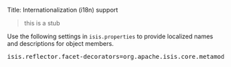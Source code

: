 Title: Internationalization (i18n) support

> this is a stub

Use the following settings in `isis.properties` to provide localized names and  descriptions for object members.

<pre>
isis.reflector.facet-decorators=org.apache.isis.core.metamodel.facetdecorator.i18n.resourcebundle.I18nDecoratorUsingResourceBundleInstaller
</pre>
